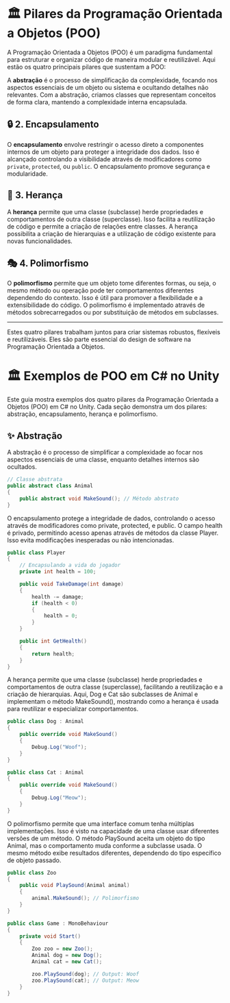 # 🏛️ Pilares da Programação Orientada a Objetos (POO)

A Programação Orientada a Objetos (POO) é um paradigma fundamental para estruturar e organizar código de maneira modular e reutilizável. Aqui estão os quatro principais pilares que sustentam a POO:

A **abstração** é o processo de simplificação da complexidade, focando nos aspectos essenciais de um objeto ou sistema e ocultando detalhes não relevantes. Com a abstração, criamos classes que representam conceitos de forma clara, mantendo a complexidade interna encapsulada.

## 🔒 2. Encapsulamento
O **encapsulamento** envolve restringir o acesso direto a componentes internos de um objeto para proteger a integridade dos dados. Isso é alcançado controlando a visibilidade através de modificadores como `private`, `protected`, ou `public`. O encapsulamento promove segurança e modularidade.

## 🧬 3. Herança
A **herança** permite que uma classe (subclasse) herde propriedades e comportamentos de outra classe (superclasse). Isso facilita a reutilização de código e permite a criação de relações entre classes. A herança possibilita a criação de hierarquias e a utilização de código existente para novas funcionalidades.

## 🎭 4. Polimorfismo
O **polimorfismo** permite que um objeto tome diferentes formas, ou seja, o mesmo método ou operação pode ter comportamentos diferentes dependendo do contexto. Isso é útil para promover a flexibilidade e a extensibilidade do código. O polimorfismo é implementado através de métodos sobrecarregados ou por substituição de métodos em subclasses.

---

Estes quatro pilares trabalham juntos para criar sistemas robustos, flexíveis e reutilizáveis. Eles são parte essencial do design de software na Programação Orientada a Objetos.



# 🏛️ Exemplos de POO em C# no Unity

Este guia mostra exemplos dos quatro pilares da Programação Orientada a Objetos (POO) em C# no Unity. Cada seção demonstra um dos pilares: abstração, encapsulamento, herança e polimorfismo.

## ✨ Abstração
A abstração é o processo de simplificar a complexidade ao focar nos aspectos essenciais de uma classe, enquanto detalhes internos são ocultados.

```csharp
// Classe abstrata
public abstract class Animal
{
    public abstract void MakeSound(); // Método abstrato
}

````
O encapsulamento protege a integridade de dados, controlando o acesso através de modificadores como private, protected, e public.
O campo health é privado, permitindo acesso apenas através de métodos da classe Player. Isso evita modificações inesperadas ou não intencionadas.

``` csharp
public class Player
{
    // Encapsulando a vida do jogador
    private int health = 100;

    public void TakeDamage(int damage)
    {
        health -= damage;
        if (health < 0)
        {
            health = 0;
        }
    }

    public int GetHealth()
    {
        return health;
    }
}

```

A herança permite que uma classe (subclasse) herde propriedades e comportamentos de outra classe (superclasse), facilitando a reutilização e a criação de hierarquias.
Aqui, Dog e Cat são subclasses de Animal e implementam o método MakeSound(), mostrando como a herança é usada para reutilizar e especializar comportamentos.

``` csharp
public class Dog : Animal
{
    public override void MakeSound()
    {
        Debug.Log("Woof");
    }
}

public class Cat : Animal
{
    public override void MakeSound()
    {
        Debug.Log("Meow");
    }
}


```

O polimorfismo permite que uma interface comum tenha múltiplas implementações. Isso é visto na capacidade de uma classe usar diferentes versões de um método.
O método PlaySound aceita um objeto do tipo Animal, mas o comportamento muda conforme a subclasse usada. O mesmo método exibe resultados diferentes, dependendo do tipo específico de objeto passado.

``` csharp
public class Zoo
{
    public void PlaySound(Animal animal)
    {
        animal.MakeSound(); // Polimorfismo
    }
}

public class Game : MonoBehaviour
{
    private void Start()
    {
        Zoo zoo = new Zoo();
        Animal dog = new Dog();
        Animal cat = new Cat();

        zoo.PlaySound(dog); // Output: Woof
        zoo.PlaySound(cat); // Output: Meow
    }
}


```



